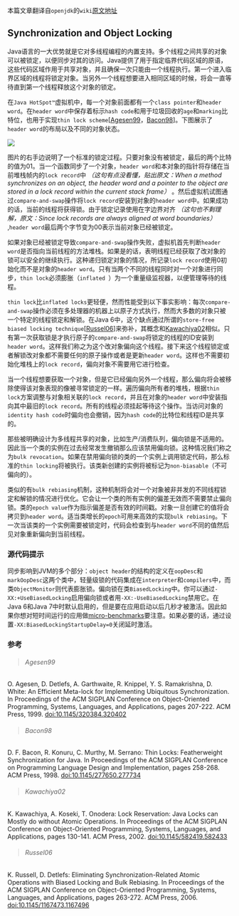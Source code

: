 本篇文章翻译自`openjdk`的`wiki`[原文地址](https://wiki.openjdk.java.net/display/HotSpot/Synchronization)

## Synchronization and Object Locking

Java语言的一大优势就是它对多线程编程的内置支持。多个线程之间共享的对象可以被锁定，以便同步对其的访问。Java提供了用于指定临界代码区域的原语，这些代码区域作用于共享对象，并且确保一次只能由一个线程执行。第一个进入临界区域的线程将锁定对象。当另外一个线程想要进入相同区域的时候，将会一直等待直到第一个线程释放这个对象的锁定。

在`Java HotSpot™`虚拟机中，每一个对象前面都有一个`class pointer`和`header word`。在`header word`中保存着标示`hash code`和用于垃圾回收的`age`和`marking`比特位，也用于实现`thin lock scheme`[[Agesen99](#Agesen99)，[Bacon98](#Bacon98)]。下图展示了`header word`的布局以及不同的对象状态。

![](https://wiki.openjdk.java.net/download/attachments/11829266/Synchronization.gif?version=4&modificationDate=1208918680000&api=v2)

图片的右手边说明了一个标准的锁定过程。只要对象没有被锁定，最后的两个比特的值为01。当一个函数同步了一个对象，`header word`和本对象的指针将存储在当前堆栈帧内的`lock record`中 _（这句有点没看懂，贴出原文：When a method synchronizes on an object, the header word and a pointer to the object are stored in a lock record within the current stack frame）_ 。然后虚拟机试图通过`compare-and-swap`操作将`lock record`安装到对象的`header word`中。如果成功的话，当前的线程将获得锁。由于锁定记录使用在字边界对齐 _（这句也不剩理解，原文：Since lock records are always aligned at word boundaries）_ ,`header word`最后两个字节变为00表示当前对象已经被锁定。

如果对象已经被锁定导致`compare-and-swap`操作失败，虚拟机首先判断`header word`是否指向当前线程的方法堆栈。如果是的话，表明线程已经获取了改对象的锁可以安全的继续执行。这种递归锁定对象的情况，所记录`lock record`使用0初始化而不是对象的`header word`。只有当两个不同的线程同时对一个对象进行同步，`thin lock`必须膨胀（`inflated `）为一个重量级监视器，以便管理等待的线程。

`thin lock`比`inflated locks`更轻便，然而性能受到以下事实影响：每次`compare-and-swap`操作必须在多处理器的机器上以原子方式执行，然而大多数的对象只被一个特定的线程锁定和解锁。在Java 6中，这个缺点通过所谓的`store-free biased locking technique`[[Russel06](#Russel06)]来弥补，其概念和[Kawachiya02](#Kawachiya02)相似。只有第一次获取锁是才执行原子的`compare-and-swap`将锁定的线程的ID安装到`header word`。这样我们称之为这个改对象偏向这个线程。接下来这个线程锁定或者解锁改对象都不需要任何的原子操作或者是更新`header word`。这样也不需要初始化堆栈上的`lock record`，偏向对象不需要用它进行检查。

当一个线程想要获取一个对象，但是它已经偏向另外一个线程，那么偏向将会被移除使得该对象表现的像被寻常锁定的一样。遍历偏向所有者的堆栈，根据`thin lock`方案调整与对象相关联的`lock record`，并且在对象的`header word`中安装指向其中最旧的`lock record`。所有的线程必须挂起等待这个操作。当访问对象的`identity hash code`时偏向也会撤销，因为`hash code`的比特位和线程ID是共享的。

那些被明确设计为多线程共享的对象，比如生产/消费队列，偏向锁是不适用的。因此当一个类的实例在过去经常发生撤销那么应该禁用偏向锁。这种情况我们称之为`bulk revocation`。如果在禁用偏向锁的类的一个实例上调用锁定代码，那么标准的`thin locking`将被执行。该类新创建的实例将被标记为`non-biasable`（不可偏向的）。

类似的有`bulk rebiasing`机制，这种机制将会对一个对象被非并发的不同线程锁定和解锁的情况进行优化。它会让一个类的所有实例的偏差无效而不需要禁止偏向锁。类的`epoch value`作为指示偏差是否有效的时间戳。对象一旦创建它的值将会拷贝到`header word`。适当类增长的`epoch`可用来高效的实现`bulk rebiasing`。下一次当该类的一个实例需要被锁定时，代码会检查到与`header word`不同的值然后见对象重新偏向到当前线程。

### 源代码提示

同步影响到JVM的多个部分：`object header`的结构的定义在`oopDesc`和`markOopDesc`这两个类中，轻量级锁的代码集成在`interpreter`和`compilers`中，而类`ObjectMonitor`则代表膨胀锁。偏向锁在类`BiasedLocking`中。你可以通过`-XX:+UseBiasedLocking`启用偏向锁或者用`-XX:-UseBiasedLocking`禁用它。在Java 6和Java 7中时默认启用的，但是要在应用启动以后几秒才被激活。因此如果你想对短时间运行的应用做[micro-benchmarks](https://wiki.openjdk.java.net/display/HotSpot/MicroBenchmarks)要注意。如果必要的话，通过设置`-XX:BiasedLockingStartupDelay=0`关闭延时激活。

### 参考

>###### Agesen99
O. Agesen, D. Detlefs, A. Garthwaite, R. Knippel, Y. S. Ramakrishna, D. White: An Efficient Meta-lock for Implementing Ubiquitous Synchronization. In Proceedings of the ACM SIGPLAN Conference on Object-Oriented Programming, Systems, Languages, and Applications, pages 207-222. ACM Press, 1999. [doi:10.1145/320384.320402](https://dl.acm.org/citation.cfm?doid=320384.320402)

>###### Bacon98
D. F. Bacon, R. Konuru, C. Murthy, M. Serrano: Thin Locks: Featherweight Synchronization for Java. In Proceedings of the ACM SIGPLAN Conference on Programming Language Design and Implementation, pages 258-268. ACM Press, 1998. [doi:10.1145/277650.277734](https://dl.acm.org/citation.cfm?doid=277650.277734)

>###### Kawachiya02
K. Kawachiya, A. Koseki, T. Onodera: Lock Reservation: Java Locks can Mostly do without Atomic Operations. In Proceedings of the ACM SIGPLAN Conference on Object-Oriented Programming, Systems, Languages, and Applications, pages 130-141. ACM Press, 2002. [doi:10.1145/582419.582433](https://dl.acm.org/citation.cfm?doid=582419.582433)

>###### Russel06
K. Russell, D. Detlefs: Eliminating Synchronization-Related Atomic Operations with Biased Locking and Bulk Rebiasing. In Proceedings of the ACM SIGPLAN Conference on Object-Oriented Programming, Systems, Languages, and Applications, pages 263-272. ACM Press, 2006. [doi:10.1145/1167473.1167496](https://dl.acm.org/citation.cfm?doid=1167473.1167496)